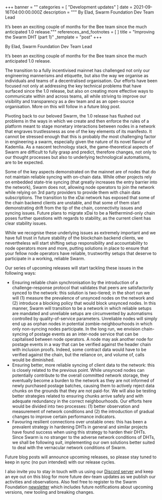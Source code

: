 +++
banner = ""
categories = [ "Development updates" ]
date = 2021-09-16T04:00:00.000Z
description = """
By Elad, Swarm Foundation Dev Team Lead

It’s been an exciting couple of months for the Bee team since the much anticipated 1.0 release."""
references_and_footnotes = [ ]
title = "Improving the Swarm DHT (part 1)"
_template = "post"
+++


By Elad, Swarm Foundation Dev Team Lead

It’s been an exciting couple of months for the Bee team since the much anticipated 1.0 release.

The transition to a fully incentivised mainnet has challenged not only our engineering mannerisms and etiquette, but also the way we organise as individuals and teams of a decentralised organisation. Our efforts have been focused not only at addressing the key technical problems that have surfaced since the 1.0 release, but also on creating more effective ways to communicate within and across teams, all while striving to improve our visibility and transparency as a dev team and as an open-source organisation. More on this will follow in a future blog post.

Pivoting back to our beloved Swarm, the 1.0 release has flushed out problems in the ways in which we create and then enforce the rules of a platform meant to stage monetary interactions between nodes in a network that engraves trustlessness as one of the key elements of its manifesto. It cannot be stressed enough that this is probably _the_ most challenging factor in engineering a swarm, especially given the nature of its novel flavour of Kademlia. As a nascent technology stack, the game-theoretical aspects of Swarm are difficult to fully grasp and predict, therefore changes, not only to our thought processes but also to underlying technological automatisms, are to be expected.

Some of the key aspects demonstrated on the mainnet are of nodes that do not maintain reliable syncing with on-chain data. While other projects rely on embedded state-trie syncing (that greatly increases the entry barrier into the network), Swarm does not, allowing node operators to join the network while relying on 3rd party providers to provide them with chain data subscriptions. The transition to the xDai network has exposed that some of the chain backend clients are unstable, and that some of them start demonstrating drift from the tip of the chain, connectivity issues and syncing issues. Future plans to migrate xDai to be a Nethermind-only chain poses further questions with regards to stability, as the current client has clear stability issues.

While we recognise these underlying issues as extremely important and we have full trust in future stability of the blockchain backend clients, we nevertheless will start shifting setup responsibility and accountability to node operators more and more, putting solutions in place to ensure that your fellow node operators have reliable, trustworthy setups that deserve to participate in a working, reliable Swarm.

Our series of upcoming releases will start tackling these issues in the following ways:

- Ensuring reliable chain synchronisation by the introduction of a challenge-response protocol that validates that peers are satisfactorily synced to the network: this solution is two-tiered; in the short run we will (1) measure the prevalence of unsynced nodes on the network and (2) introduce a blocking policy that would block unsynced nodes. In this manner, Swarm will transition to be a network in which reliable setups are mandated and unreliable setups are circumvented by automatisms controlled by quality-of-service parameters. Unreliable nodes will simply end up as orphan nodes in potential zombie-neighbourhoods in which only non-syncing nodes participate. In the long run, we envision chain-syncing of postage events as an inter-node service that can be capitalised between node operators. A node may ask another node for postage events in a way that can be verified against the header chain with inclusion proofs. Indeed, some contract data would have to be verified against the chain, but the reliance on, and volume of, calls would be diminished.
- Ensuring better, more reliable syncing of client data to the network: this is closely related to the previous point. While unsynced nodes can potentially contribute to the overall committed network storage, they eventually become a burden to the network as they are not informed of newly purchased postage batches, causing them to actively reject data chunks on the grounds that they are not paid-for. We will also be testing better strategies related to ensuring chunks arrive safely and with adequate redundancy in the correct neighbourhoods. Our efforts here would be divided into two processes: (1) better observation and measurement of network conditions and (2) the introduction of gradual changes to improve certain performance indicators.
- Favouring resilient connections over unstable ones: this has been a prevalent strategy in hardening DHTs in general and similar projects have found success when using this strategy to harden their DHTs. Since Swarm is no stranger to the adverse network conditions of DHTs, we shall be following suit, implementing our own solutions better suited to deal with the vernacular network conditions of Swarm.

Future blog posts will announce upcoming releases, so please stay tuned to keep in sync (no pun intended) with our release cycles.

I also invite you to stay in touch with us using our [Discord server](https://discord.gg/wdghaQsGq5) and keep an eye out on this blog for more future dev-team updates as we publish our activities and observations. Also feel free to register to the Swarm Foundation [newsletter](https://www.ethswarm.org/newsletter.html) which includes future notifications about upcoming versions, new tooling and breaking changes.
